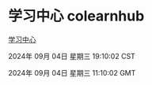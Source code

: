 # 学习中心 colearnhub
[学习中心](http://219.139.196.164:56308/colearnhub/)

2024年 09月 04日 星期三 19:10:02 CST

2024年 09月 04日 星期三 11:10:02 GMT
